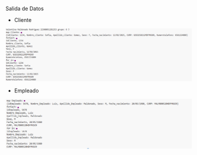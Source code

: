 Salida de Datos

- Cliente
 
 ![alt text](image-3.png)

 - Empleado
 
  ![alt text](image-4.png)
  
